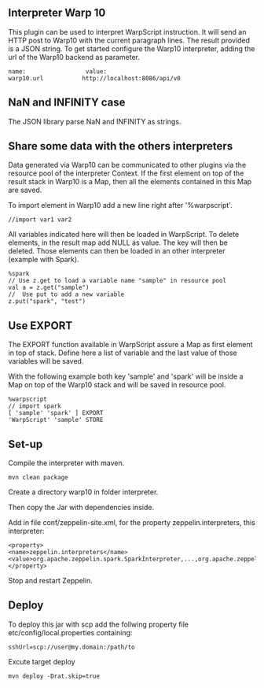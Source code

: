 ## Interpreter Warp 10

This plugin can be used to interpret WarpScript instruction. It will send an HTTP post to Warp10 with the current paragraph lines.
The result provided is a JSON string. 
To get started configure the Warp10 interpreter, adding the url of the Warp10 backend as parameter.
```
name:                 value:
warp10.url           http://localhost:8086/api/v0
```

## NaN and INFINITY case
The JSON library parse NaN and INFINITY as strings.

## Share some data with the others interpreters

Data generated via Warp10 can be communicated to other plugins via the resource pool of the interpreter Context.
If the first element on top of the result stack in Warp10 is a Map, then all the elements contained in this Map are saved.

To import element in Warp10 add a new line right after '%warpscript'.
```
//import var1 var2
```
All variables indicated here will then be loaded in WarpScript. 
To delete elements, in the result map add NULL as value. The key will then be deleted.
Those elements can then be loaded in an other interpreter (example with Spark).

```
%spark
// Use z.get to load a variable name "sample" in resource pool
val a = z.get("sample")
//  Use put to add a new variable
z.put("spark", "test")
```

## Use EXPORT
The EXPORT function available in WarpScript assure a Map as first element in top of stack.
Define here a list of variable and the last value of those variables will be saved.

With the following example both key 'sample' and 'spark' will be inside a Map on top of the Warp10 stack and will be saved in resource pool.
```
%warpscript
// import spark
[ 'sample' 'spark' ] EXPORT
'WarpScript' 'sample' STORE
```

## Set-up 

Compile the interpreter with maven.

```
mvn clean package
```

Create a directory warp10 in folder interpreter.

Then copy the Jar with dependencies inside.

Add in file conf/zeppelin-site.xml, for the property zeppelin.interpreters, this interpreter: 

```
<property>
<name>zeppelin.interpreters</name>
<value>org.apache.zeppelin.spark.SparkInterpreter,...,org.apache.zeppelin.warp10.Warp10Interpreter</value>
</property>
```

Stop and restart Zeppelin.

## Deploy

To deploy this jar with scp add the follwing property file etc/config/local.properties containing: 

```
sshUrl=scp://user@my.domain:/path/to
```

Excute target deploy

```
mvn deploy -Drat.skip=true
```
